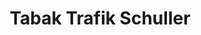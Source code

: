 ---
title: "Tabak Trafik Schuller"
url: /klagenfurt-am-woerthersee/tabak-trafik-schuller/
shop: Kiosk
---